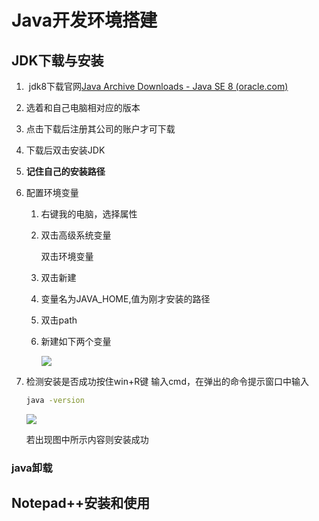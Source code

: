 # Java开发环境搭建

## JDK下载与安装	

1. ​	jdk8下载官网[Java Archive Downloads - Java SE 8 (oracle.com)](https://www.oracle.com/java/technologies/javase/javase8-archive-downloads.html)

   

2. 选着和自己电脑相对应的版本 

3. 点击下载后注册其公司的账户才可下载

4. 下载后双击安装JDK

5. **记住自己的安装路径**

6. 配置环境变量

   1. 右键我的电脑，选择属性

   2. 双击高级系统变量

      双击环境变量

   3. 双击新建

   4. 变量名为JAVA_HOME,值为刚才安装的路径

      

   5. 双击path

   6. 新建如下两个变量

      ![](D:\java学习\images\02.png)

      

7. 检测安装是否成功按住win+R键 输入cmd，在弹出的命令提示窗口中输入

   ~~~bash
   java -version
   ~~~

   ![](D:\java学习\images\01.png)

   若出现图中所示内容则安装成功

### java卸载



## Notepad++安装和使用

